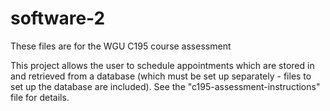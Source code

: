 # software-2
These files are for the WGU C195 course assessment

This project allows the user to schedule appointments which are stored in and retrieved from a database (which must be set up separately - files to set up the database are included). See the "c195-assessment-instructions" file for details.
